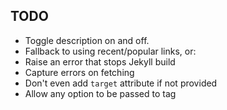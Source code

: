 ## TODO

* Toggle description on and off.
* Fallback to using recent/popular links, or:
* Raise an error that stops Jekyll build
* Capture errors on fetching
* Don't even add `target` attribute if not provided
* Allow any option to be passed to tag
